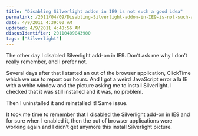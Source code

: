 ```yaml
---
title: "Disabling Silverlight addon in IE9 is not such a good idea"
permalink: /2011/04/09/Disabling-Silverlight-addon-in-IE9-is-not-such-a-good-idea/
date: 4/9/2011 4:39:00 AM
updated: 4/9/2011 4:48:56 AM
disqusIdentifier: 20110409043900
tags: ["Silverlight"]
---
```

The other day I disabled Silverlight add-on in IE9. Don’t ask me why I don’t really remember, and I prefer not.

Several days after that I started an out of the browser application, ClickTime which we use to report our hours. And I got a weird JavaScript error a la IE with a white window and the picture asking me to install Silverlight. I checked that it was still installed and it was, no problem.
<!-- more -->

Then I uninstalled it and reinstalled it! Same issue.

It took me time to remember that I disabled the Silverlight add-on in IE9 and for sure when I enabled it, then the out of browser applications were working again and I didn’t get anymore this install Silverlight picture.
